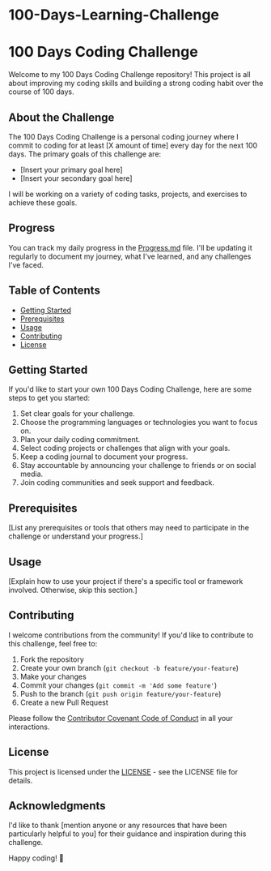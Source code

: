 # 100-Days-Learning-Challenge

# 100 Days Coding Challenge

Welcome to my 100 Days Coding Challenge repository! This project is all about improving my coding skills and building a strong coding habit over the course of 100 days.

## About the Challenge

The 100 Days Coding Challenge is a personal coding journey where I commit to coding for at least [X amount of time] every day for the next 100 days. The primary goals of this challenge are:

- [Insert your primary goal here]
- [Insert your secondary goal here]

I will be working on a variety of coding tasks, projects, and exercises to achieve these goals.

## Progress

You can track my daily progress in the [Progress.md](Progress.md) file. I'll be updating it regularly to document my journey, what I've learned, and any challenges I've faced.

## Table of Contents

- [Getting Started](#getting-started)
- [Prerequisites](#prerequisites)
- [Usage](#usage)
- [Contributing](#contributing)
- [License](#license)

## Getting Started

If you'd like to start your own 100 Days Coding Challenge, here are some steps to get you started:

1. Set clear goals for your challenge.
2. Choose the programming languages or technologies you want to focus on.
3. Plan your daily coding commitment.
4. Select coding projects or challenges that align with your goals.
5. Keep a coding journal to document your progress.
6. Stay accountable by announcing your challenge to friends or on social media.
7. Join coding communities and seek support and feedback.

## Prerequisites

[List any prerequisites or tools that others may need to participate in the challenge or understand your progress.]

## Usage

[Explain how to use your project if there's a specific tool or framework involved. Otherwise, skip this section.]

## Contributing

I welcome contributions from the community! If you'd like to contribute to this challenge, feel free to:

1. Fork the repository
2. Create your own branch (`git checkout -b feature/your-feature`)
3. Make your changes
4. Commit your changes (`git commit -m 'Add some feature'`)
5. Push to the branch (`git push origin feature/your-feature`)
6. Create a new Pull Request

Please follow the [Contributor Covenant Code of Conduct](CODE_OF_CONDUCT.md) in all your interactions.

## License

This project is licensed under the [LICENSE](LICENSE) - see the LICENSE file for details.

## Acknowledgments

I'd like to thank [mention anyone or any resources that have been particularly helpful to you] for their guidance and inspiration during this challenge.

Happy coding! 🚀
